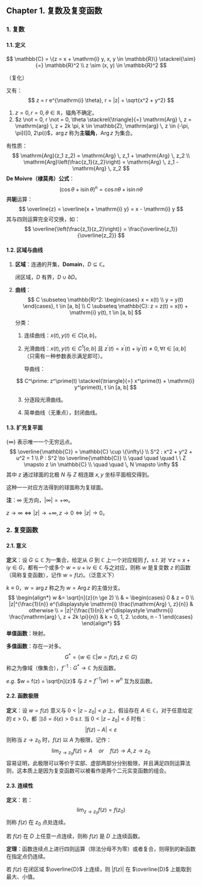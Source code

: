 ## Chapter 1. 复数及复变函数

### 1. 复数

#### 1.1. 定义

$$
\mathbb{C} = \{z = x + \mathrm{i} y, x, y \in \mathbb{R}\} \stackrel{\sim}{=} \mathbb{R}^2 \\
z \sim (x, y) \in \mathbb{R}^2
$$

（复化）

又有：
$$
z = r e^{\mathrm{i} \theta}, r = |z| = \sqrt{x^2 + y^2}
$$

1. $z = 0, r = 0, \theta \in \mathbb{R}$，辐角不确定。
2. $z \not = 0, r \not = 0, \theta \stackrel{\triangle}{=} \mathrm{Arg} \, z = \mathrm{arg} \, z + 2k \pi, k \in \mathbb{Z}, \mathrm{arg} \, z \in (-\pi, \pi]([0, 2\pi))$，$\mathrm{arg} \, z$ 称为**主辐角**，$\mathrm{Arg} \, z$ 为集合。

有性质：
$$
\mathrm{Arg}(z_1 z_2) = \mathrm{Arg} \, z_1 + \mathrm{Arg} \, z_2 \\
\mathrm{Arg}\left(\frac{z_1}{z_2}\right) = \mathrm{Arg} \, z_1 - \mathrm{Arg} \, z_2
$$
**De Moivre（棣莫弗）公式**：
$$
(\cos \theta + \mathrm{i} \sin \theta)^n = \cos n \theta + \mathrm{i} \sin n \theta
$$
**共轭**运算：
$$
\overline{z} = \overline{x + \mathrm{i} y} = x - \mathrm{i} y
$$
其与四则运算完全可交换，如：
$$
\overline{\left(\frac{z_1}{z_2}\right)} = \frac{\overline{z_1}}{\overline{z_2}}
$$

#### 1.2. 区域与曲线

1. **区域**：连通的开集，**Domain**，$D \subseteq \mathbb{C}$。

   闭区域，$D$ 有界，$D \cup \partial D$。

2. **曲线**：
   $$
   C \subseteq \mathbb{R}^2:
   \begin{cases}
   x = x(t) \\
   y = y(t)
   \end{cases}, t \in [a, b] \\
   C \subseteq \mathbb{C}: z = z(t) = x(t) + \mathrm{i} y(t), t \in [a, b]
   $$
   分类：

   1. 连续曲线：$x(t), y(t) \in C[a, b]$。

   2. 光滑曲线：$x(t), y(t) \in C^1[a, b]$ 且 $z^\prime(t) = x^\prime(t) + \mathrm{i} y^\prime(t) \not = 0, \forall t \in [a, b]$（只需有一种参数表示满足即可）。

      导曲线：

   	$$
   	C^\prime: z^\prime(t) \stackrel{\triangle}{=} x^\prime(t) + \mathrm{i} y^\prime(t), t \in [a, b]
   	$$
	
   3. 分逐段光滑曲线。
   
   4. 简单曲线（无重点），封闭曲线。

#### 1.3. 扩充复平面

$\{\infty\}$ 表示唯一一个无穷远点。
$$
\overline{\mathbb{C}} = \mathbb{C} \cup \{\infty\} \\
S^2 : x^2 + y^2 + u^2 = 1 \\
P : S^2 \to \overline{\mathbb{C}} \\
\quad \quad \quad \ \ Z \mapsto z \in \mathbb{C} \\
\quad \quad \, N \mapsto \infty
$$
其中 $z$ 通过球面的北极 $N$ 与 $Z$ 相连跟 $x, y$ 坐标平面相交得到。

这种一一对应方法得到的球面称为复球面。

**注**：$\infty$ 无方向，$|\infty| = +\infty$。

$z \to \infty \Leftrightarrow |z| \to +\infty, z \to 0 \Leftrightarrow |z| \to 0$。

### 2. 复变函数

#### 2.1. 意义

**定义**：设 $G \subseteq \mathbb{C}$ 为一集合，给定从 $G$ 到 $\mathbb{C}$ 上一个对应规则 $f$，$s.t.$ 对 $\forall z = x + \mathrm{i} y \in G$，都有一个或多个 $w = u + \mathrm{i} v \in \mathbb{C}$ 与之对应，则称 $w$ 是复变数 $z$ 的函数（简称复变函数），记作 $w = f(z)$。（泛意义下）

$k \equiv 0$，$w = \mathrm{arg} \, z$ 称之为 $w = \mathrm{Arg} \, z$ 的主值分支。
$$
\begin{align*}
w &= \sqrt[n]{z}(n \ge 2) \\
& =
\begin{cases}
0 & z = 0 \\
|z|^{\frac{1}{n}} e^{\displaystyle \mathrm{i} \frac{\mathrm{Arg} \, z}{n}} & otherwise \\
= |z|^{\frac{1}{n}} e^{\displaystyle \mathrm{i} \frac{\mathrm{arg} \, z + 2k \pi}{n}} & k = 0, 1, 2. \cdots, n - 1
\end{cases}
\end{align*}
$$
**单值函数**：映射。

**多值函数**：存在一对多。
$$
G^* = \{w \in \mathbb{C} | w = f(z), z \in G\}
$$
称之为像域（像集合），$f^{-1} : G^* \to \mathbb{C}$ 为反函数。

$e.g.$ $w = f(z) = \sqrt[n]{z}$ 与 $z = f^{-1}(w) = w^n$ 互为反函数。

#### 2.2. 函数极限

**定义**：设 $w = f(z)$ 意义与 $0 < |z - z_0| < \rho$ 上，假设存在 $A \in \mathbb{C}$，对于任意给定的 $\varepsilon > 0$，都 $\exists \delta = \delta(\varepsilon) > 0 \ s.t.$ 当 $0 < |z - z_0| < \delta$ 时有：
$$
|f(z) - A| < \varepsilon
$$
则称当 $z \to z_0$ 时，$f(z)$ 以 $A$ 为极限，记作：
$$
\lim_{z \to z_0} f(z) = A \quad or \quad f(z) \to A, z \to z_0
$$
容易证明，此极限可以等价于实部、虚部两部分分别极限，并且满足四则运算法则，这本质上是因为复变函数可以被看作是两个二元实变函数的组合。

#### 2.3. 连续性

**定义**：若：
$$
\lim_{z \to z_0} f(z) = f(z_0)
$$
则称 $f(z)$ 在 $z_0$ 点处连续。

若 $f(z)$ 在 $D$ 上任意一点连续，则称 $f(z)$ 是 $D$ 上连续函数。

**定理**：函数连续点上进行四则运算（除法分母不为零）或者复合，则得到的新函数在指定点仍连续。

若 $f(z)$ 在闭区域 $\overline{D}$ 上连续，则 $|f(z)|$ 在 $\overline{D}$ 上能取到最大、小值。

